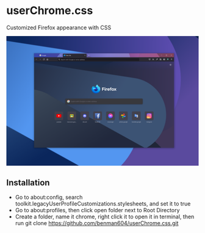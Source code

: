 # userChrome.css

Customized Firefox appearance with CSS  

![screenshot](screenshot.PNG)  

## Installation
- Go to about:config, search toolkit.legacyUserProfileCustomizations.stylesheets, and set it to true  
- Go to about:profiles, then click open folder next to Root Directory
- Create a folder, name it chrome, right click it to open it in terminal, then run git clone https://github.com/benman604/userChrome.css.git
